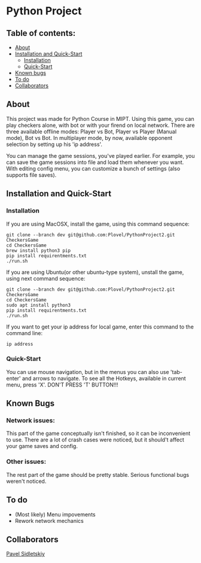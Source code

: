 # Python Project

## Table of contents:
- [About]()
- [Installation and Quick-Start]()
  - [Installation]()
  - [Quick-Start]()
- [Known bugs]()
- [To do]()
- [Collaborators]()


## About
This project was made for Python Course in MIPT. Using this game, you can play checkers alone, with bot or with your firend on local network.
There are three available offline modes: Player vs Bot, Player vs Player (Manual mode), Bot vs Bot.
In multiplayer mode, by now, available opponent selection by setting up his 'ip address'.

You can manage the game sessions, you've played earlier. For example, you can save the game sessions into file and load them whenever you want.
With editing config menu, you can customize a bunch of settings (also supports file saves).


## Installation and Quick-Start

### Installation

If you are using MacOSX, install the game, using this command sequence:

```
git clone --branch dev git@github.com:Plovel/PythonProject2.git CheckersGame
cd CheckersGame
brew install python3 pip
pip install requirentments.txt
./run.sh
```

If you are using Ubuntu(or other ubuntu-type system), unstall the game, using next command sequence:

```
git clone --branch dev git@github.com:Plovel/PythonProject2.git CheckersGame
cd CheckersGame
sudo apt install python3
pip install requirentments.txt
./run.sh
```

If you want to get your ip address for local game, enter this command to the command line:

```
ip address
```

### Quick-Start

You can use mouse navigation, but in the menus you can also use 'tab-enter' and arrows to navigate.
To see all the Hotkeys, available in current menu, press 'X'.
DON'T PRESS 'T' BUTTON!!!


## Known Bugs

### Network issues:

This part of the game conceptually isn't finished, so it can be inconvenient to use. There are a lot of crash cases were noticed, but it should't affect your game saves and config.


### Other issues:

The rest part of the game should be pretty stable. Serious functional bugs weren't noticed.

## To do
- \(Most likely) Menu impovements
- Rework network mechanics

## Collaborators
[Pavel Sidletskiy](https://t.me/vendor_vachupa)
